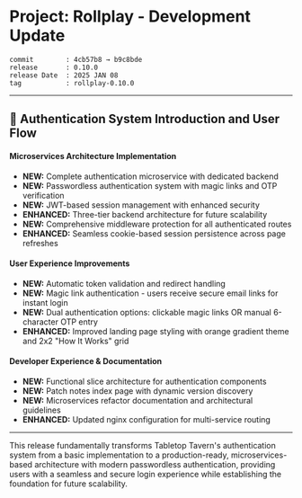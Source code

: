 # Project: Rollplay - Development Update 

```
commit        : 4cb57b8 → b9c8bde
release       : 0.10.0
release Date  : 2025 JAN 08
tag           : rollplay-0.10.0
```

---

## 🔐 Authentication System Introduction and User Flow

#### Microservices Architecture Implementation
- **NEW:** Complete authentication microservice with dedicated backend
- **NEW:** Passwordless authentication system with magic links and OTP verification
- **NEW:** JWT-based session management with enhanced security
- **ENHANCED:** Three-tier backend architecture for future scalability
- **NEW:** Comprehensive middleware protection for all authenticated routes
- **ENHANCED:** Seamless cookie-based session persistence across page refreshes

#### User Experience Improvements
- **NEW:** Automatic token validation and redirect handling
- **NEW:** Magic link authentication - users receive secure email links for instant login
- **NEW:** Dual authentication options: clickable magic links OR manual 6-character OTP entry
- **ENHANCED:** Improved landing page styling with orange gradient theme and 2x2 "How It Works" grid

#### Developer Experience & Documentation
- **NEW:** Functional slice architecture for authentication components
- **NEW:** Patch notes index page with dynamic version discovery
- **NEW:** Microservices refactor documentation and architectural guidelines
- **ENHANCED:** Updated nginx configuration for multi-service routing

---

This release fundamentally transforms Tabletop Tavern's authentication system from a basic implementation to a production-ready, microservices-based architecture with modern passwordless authentication, providing users with a seamless and secure login experience while establishing the foundation for future scalability.